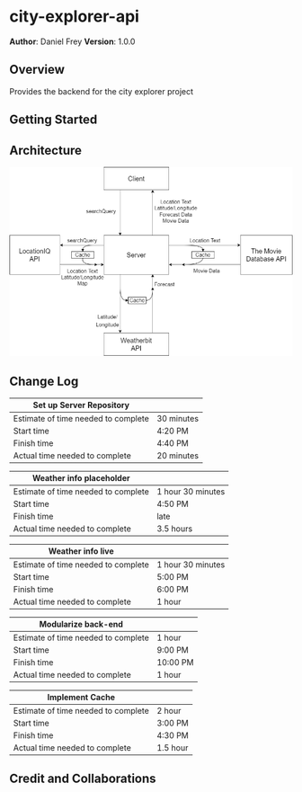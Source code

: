 # city-explorer-api

**Author**: Daniel Frey
**Version**: 1.0.0

## Overview

Provides the backend for the city explorer project

## Getting Started
<!-- What are the steps that a user must take in order to build this app on their own machine and get it running? -->

## Architecture
<!-- Provide a detailed description of the application design. What technologies (languages, libraries, etc) you're using, and any other relevant design information. -->
![web request-response cycle](./img/city-explorer-wrrc.drawio.png)

## Change Log
<!-- Use this area to document the iterative changes made to your application as each feature is successfully implemented. Use time stamps. Here's an example:

01-01-2001 4:59pm - Application now has a fully-functional express server, with a GET route for the location resource. -->

|Set up Server Repository||
|---|---|
|Estimate of time needed to complete|30 minutes|
|Start time|4:20 PM|
|Finish time|4:40 PM|
|Actual time needed to complete|20 minutes|

|Weather info placeholder||
|---|---|
|Estimate of time needed to complete|1 hour 30 minutes|
|Start time|4:50 PM|
|Finish time|late|
|Actual time needed to complete|3.5 hours|

|Weather info live||
|---|---|
|Estimate of time needed to complete|1 hour 30 minutes|
|Start time|5:00 PM|
|Finish time|6:00 PM|
|Actual time needed to complete|1 hour|

|Modularize back-end||
|---|---|
|Estimate of time needed to complete|1 hour |
|Start time|9:00 PM|
|Finish time|10:00 PM|
|Actual time needed to complete|1 hour|

|Implement Cache||
|---|---|
|Estimate of time needed to complete|2 hour |
|Start time|3:00 PM|
|Finish time|4:30 PM|
|Actual time needed to complete|1.5 hour|

## Credit and Collaborations
<!-- Give credit (and a link) to other people or resources that helped you build this application. -->